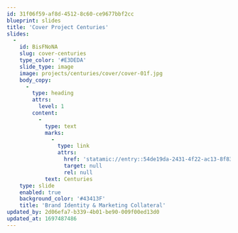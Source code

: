 ```yaml
---
id: 31f06f59-af8d-4512-8c60-ce9677bbf2cc
blueprint: slides
title: 'Cover Project Centuries'
slides:
  -
    id: BisFNoNA
    slug: cover-centuries
    type_color: '#E3DEDA'
    slide_type: image
    image: projects/centuries/cover/cover-01f.jpg
    body_copy:
      -
        type: heading
        attrs:
          level: 1
        content:
          -
            type: text
            marks:
              -
                type: link
                attrs:
                  href: 'statamic://entry::54de19da-2431-4f22-ac13-8f83be9614df'
                  target: null
                  rel: null
            text: Centuries
    type: slide
    enabled: true
    background_color: '#43413F'
    title: 'Brand Identity & Marketing Collateral'
updated_by: 2d06efa7-b339-4b01-be90-009f00ed13d0
updated_at: 1697487486
---
```


